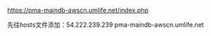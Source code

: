 https://pma-maindb-awscn.umlife.net/index.php

先往hosts文件添加：54.222.239.239 pma-maindb-awscn.umlife.net
